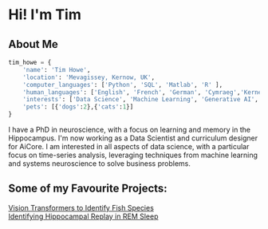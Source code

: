 # Hi! I'm Tim

## About Me

```python
tim_howe = {
    'name': 'Tim Howe',
    'location': 'Mevagissey, Kernow, UK',
    'computer_languages': ['Python', 'SQL', 'Matlab', 'R' ],
    'human_languages': ['English', 'French', 'German', 'Cymraeg','Kernewek'],
    'interests': ['Data Science', 'Machine Learning', 'Generative AI', 'Neuroscience', 'Molecular Biology','Fishing','Electronic Music'],
    'pets': [{'dogs':2},{'cats':1}]
}
```

I have a PhD in neuroscience, with a focus on learning and memory in the Hippocampus. I'm now working as a Data Scientist and curriculum designer for AiCore. I am interested in all aspects of data science, with a particular focus on time-series analysis, leveraging techniques from machine learning and systems neuroscience to solve business problems.

## Some of my Favourite Projects:

[Vision Transformers to Identify Fish Species](https://github.com/tbhowe/fish_ID_VIT)
<br>
[Identifying Hippocampal Replay in REM Sleep](https://github.com/tbhowe/Louis-Wilson-Template-Correlation-Matlab)
<br>




<!--
**tbhowe/tbhowe** is a ✨ _special_ ✨ repository because its `README.md` (this file) appears on your GitHub profile.

Here are some ideas to get you started:

- 🔭 I’m currently working on ...
- 🌱 I’m currently learning ...
- 👯 I’m looking to collaborate on ...
- 🤔 I’m looking for help with ...
- 💬 Ask me about ...
- 📫 How to reach me: ...
- 😄 Pronouns: ...
- ⚡ Fun fact: ...
-->
